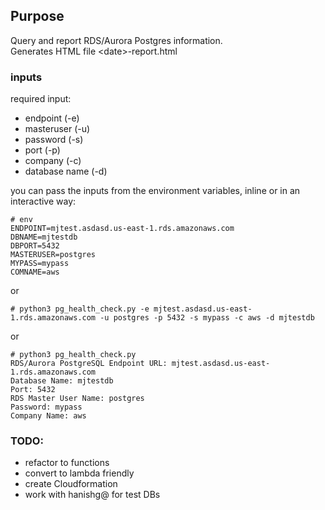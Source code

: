 ## Purpose
Query and report RDS/Aurora Postgres information.   
Generates HTML file \<date>-report.html

### inputs
required input:
* endpoint (-e)
* masteruser (-u)
* password (-s)
* port (-p)
* company (-c)
* database name (-d)

you can pass the inputs from the environment variables, inline or in an interactive way:    
```
# env
ENDPOINT=mjtest.asdasd.us-east-1.rds.amazonaws.com
DBNAME=mjtestdb
DBPORT=5432
MASTERUSER=postgres
MYPASS=mypass
COMNAME=aws
```
or

```
# python3 pg_health_check.py -e mjtest.asdasd.us-east-1.rds.amazonaws.com -u postgres -p 5432 -s mypass -c aws -d mjtestdb
```

or   
```
# python3 pg_health_check.py
RDS/Aurora PostgreSQL Endpoint URL: mjtest.asdasd.us-east-1.rds.amazonaws.com
Database Name: mjtestdb
Port: 5432
RDS Master User Name: postgres
Password: mypass
Company Name: aws
```

### TODO:
* refactor to functions
* convert to lambda friendly
* create Cloudformation
* work with hanishg@ for test DBs
